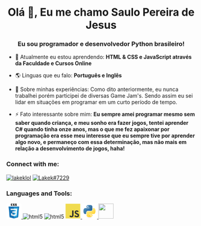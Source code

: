 <h1 align="center">Olá 👋, Eu me chamo Saulo Pereira de Jesus</h1>
<h3 align="center">Eu sou programador e desenvolvedor Python brasileiro!</h3>

- 🌱 Atualmente eu estou aprendendo: **HTML & CSS e JavaScript através da Faculdade e Cursos Online**

- 🌎 Linguas que eu falo: **Português e Inglês**

- 📄 Sobre minhas experiências: Como dito anteriormente, eu nunca trabalhei porém participei de diversas Game Jam's. Sendo assim eu sei lidar em situações em programar em um curto período de tempo.

- ⚡ Fato interessante sobre mim: **Eu sempre amei programar mesmo sem saber quando criança, e meu sonho era fazer jogos, tentei aprender C# quando tinha onze anos, mas o que me fez apaixonar por programação era esse meu interesse que eu sempre tive por aprender algo novo, e permaneço com essa determinação, mas não mais em relação a desenvolvimento de jogos, haha!**

<h3 align="left">Connect with me:</h3>
<p align="left">
<a href="https://instagram.com/lakeklol" target="blank"><img align="center" src="https://raw.githubusercontent.com/rahuldkjain/github-profile-readme-generator/master/src/images/icons/Social/instagram.svg" alt="lakeklol" height="30" width="40" /></a>
<a href="https://discord.gg/Lakek#7229" target="blank"><img align="center" src="https://raw.githubusercontent.com/rahuldkjain/github-profile-readme-generator/master/src/images/icons/Social/discord.svg" alt="Lakek#7229" height="30" width="40" /></a>
</p>

<h3 align="left">Languages and Tools:</h3>
<p align="left"> <a href="https://www.w3schools.com/css/" target="_blank" rel="noreferrer"> <img src="https://raw.githubusercontent.com/devicons/devicon/master/icons/css3/css3-original-wordmark.svg" alt="css3" width="40" height="40"/> </a> 
<img src="https://cdn.jsdelivr.net/gh/devicons/devicon@latest/icons/html5/html5-original-wordmark.svg" alt="html5" width="40" height="40"/>
<img src="https://cdn.jsdelivr.net/gh/devicons/devicon@latest/icons/csharp/csharp-original.svg" alt="html5" width="40" height="40" />
<a src="https://raw.githubusercontent.com/devicons/devicon/master/icons/html5/html5-original-wordmark.svg" alt="html5" width="40" height="40"/> </a> <a href="https://developer.mozilla.org/en-US/docs/Web/JavaScript" target="_blank" rel="noreferrer"> <img src="https://raw.githubusercontent.com/devicons/devicon/master/icons/javascript/javascript-original.svg" alt="javascript" width="40" height="40"/> </a> <a href="https://www.photoshop.com/en" target="_blank" rel="noreferrer"> <img src="https://raw.githubusercontent.com/devicons/devicon/master/icons/python/python-original.svg" alt="python" width="40" height="40"/> </a> <a href="https://unity.com/" target="_blank" rel="noreferrer"> 
  <img src="https://cdn.jsdelivr.net/gh/devicons/devicon@latest/icons/unity/unity-original.svg" width="40" height="40"/> </a> </p>
